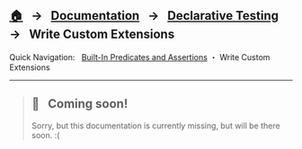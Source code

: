 ## [🏠][home] &nbsp; → &nbsp; **[Documentation][docs]** &nbsp; → &nbsp; [Declarative Testing][declarative] &nbsp; → &nbsp; Write Custom Extensions

Quick Navigation: &nbsp; [Built-In Predicates and Assertions][built-in] ・ Write Custom Extensions

---

[home]: ../README.md
[docs]: ../DOCUMENTATION.md
[declarative]: ./index.md
[built-in]: ./built-in.md
[predicates]: ./predicates/index.md
[assertions]: ./assertions/index.md
[extensions]: ./custom-extensions.md

> ## 🚧 &nbsp; Coming soon!
>
> Sorry, but this documentation is currently missing, but will be there soon. :(
